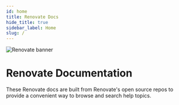 ```yaml
---
id: home
title: Renovate Docs
hide_title: true
sidebar_label: Home
slug: /
---
```


![Renovate banner](https://app.renovatebot.com/images/whitesource_renovate_660_220.jpg)

# Renovate Documentation

These Renovate docs are built from Renovate's open source repos to provide a convenient way to browse and search help topics.
